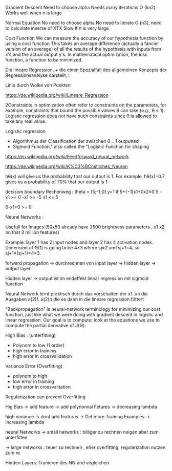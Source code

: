 

Gradient Descent
Need to choose alpha
Needs many iterations
O (kn2)
Works well when n is large


Normal Equation
No need to choose alpha
No need to iterate
O (n3), need to calculate inverse of XTX
Slow if n is very large

Cost Function
We can measure the accuracy of our hypothesis function by using a cost function
 This takes an average difference (actually a fancier version of an average) of all the results of the hypothesis with inputs from x's and the actual output y's.
In mathematical optimization, the loss function, a function to be minimized.

Die lineare Regression, +
die einen Spezialfall des allgemeinen Konzepts der Regressionsanalyse darstellt, i

Linie durch Wolke von Punkten

https://de.wikipedia.org/wiki/Lineare_Regression

2Constraints in optimization often refer to constraints on the parameters, for example, constraints that bound the possible values θ can take (e.g., θ ≤ 1). Logistic regression does not have such constraints since θ is allowed to take any real value.


Logistic regression
- Algorithmus der Classification der zwischen 0 .. 1 outputted
- Sigmoid Function," also called the "Logistic Function for shaping


https://en.wikipedia.org/wiki/Feedforward_neural_network


https://de.wikipedia.org/wiki/K%C3%BCnstliches_Neuron

hθ(x) will give us the probability that our output is 1. For example, hθ(x)=0.7 gives us a probability of 70% that our output is 1


decision boundary
Rechenweg :
theta = [5;-1;0]
y=1 if 5+(−1)x1+0x2≥0
5 - x1 >= 0
-x1 >= -5
x1 <= 5



6-x1+0 >= 0


Neural Networks :

Usefull for Images (50x50 already have 2500 brightness parameters , x1 x2 on that 3 million features)

Example: layer 1 has 2 input nodes and layer 2 has 4 activation nodes. Dimension of Θ(1) is going to be 4×3 where sj=2 and sj+1=4, so sj+1×(sj+1)=4×3.


forward propagation
-> durchrechnen von input layer -> hidden layer -> output layer

Hidden layer -> output ist im endeffekt linear regression mit sigmoid function

Neural Network lernt praktisch durch das vorschalten der x1..xn die Ausgaben a(2)1..a(2)n die es dann in die lineare regression füttert  


"Backpropagation" is neural-network terminology for minimizing our cost function, just like what we were doing with gradient descent in logistic and linear regression. Our goal is to compute:
look at the equations we use to compute the partial derivative of J(Θ):


High Bias : (unterfitting)
- Polynom to low (1 order)
- high error in training
- high error in crossvalidation

Variance Error (Overfitting)
- polynom to high
- low error in training
- high error in crossvalitation

Regularization can prevent Overfitting


Hig Bias
-> add feature
-> add polynomial Fetures
-> decreasing lambda


high variance
-> dont add features
-> Get more Training Examples
-> increasing lambda

neural Networks
-> small networks : billiger zu rechnen neigen aber zum unterfitten

-> large networks : teuer zu rechnen , eher overfitting, regularization nutzen zum re

Hidden Layers: Tranieren des NN und vegleichen
